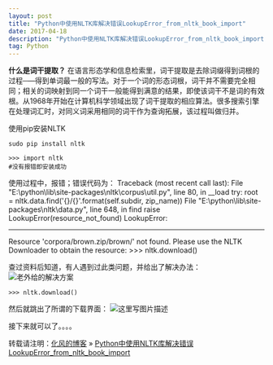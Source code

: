 ```yaml
---
layout: post
title: "Python中使用NLTK库解决错误LookupError_from_nltk_book_import"
date: 2017-04-18
description: "Python中使用NLTK库解决错误LookupError_from_nltk_book_import"
tag: Python
---
```

﻿**什么是词干提取？**
在语言形态学和信息检索里，词干提取是去除词缀得到词根的过程─—得到单词最一般的写法。对于一个词的形态词根，词干并不需要完全相同；相关的词映射到同一个词干一般能得到满意的结果，即使该词干不是词的有效根。从1968年开始在计算机科学领域出现了词干提取的相应算法。很多搜索引擎在处理词汇时，对同义词采用相同的词干作为查询拓展，该过程叫做归并。

使用pip安装NLTK

```
sudo pip install nltk
```

```
>>> import nltk
#没有报错即安装成功
```

使用过程中，报错；错误代码为：
Traceback (most recent call last):
  File "E:\python\lib\site-packages\nltk\corpus\util.py", line 80, in __load
    try: root = nltk.data.find('{}/{}'.format(self.subdir, zip_name))
  File "E:\python\lib\site-packages\nltk\data.py", line 648, in find
    raise LookupError(resource_not_found)
LookupError:
**********************************************************************
  Resource 'corpora/brown.zip/brown/' not found.  Please use the
  NLTK Downloader to obtain the resource:  >>> nltk.download()


查过资料后知道，有人遇到过此类问题，并给出了解决办法：
![老外给的解决方案](http://img.blog.csdn.net/20170418221445900?watermark/2/text/aHR0cDovL2Jsb2cuY3Nkbi5uZXQvaGFvYWlxaWFu/font/5a6L5L2T/fontsize/400/fill/I0JBQkFCMA==/dissolve/70/gravity/SouthEast)

```
>>> nltk.download()
```
然后就跳出了所谓的下载界面：
![这里写图片描述](http://img.blog.csdn.net/20170418221637749?watermark/2/text/aHR0cDovL2Jsb2cuY3Nkbi5uZXQvaGFvYWlxaWFu/font/5a6L5L2T/fontsize/400/fill/I0JBQkFCMA==/dissolve/70/gravity/SouthEast)

接下来就可以了。。。。

转载请注明：[化风的博客](http://ChhXin.github.io) » [Python中使用NLTK库解决错误LookupError_from_nltk_book_import](/2018/04/Python中使用NLTK库解决错误LookupError_from_nltk_book_import/)                   
